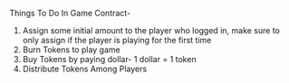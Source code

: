 Things To Do In Game Contract-

1. Assign some initial amount to the player who logged in, make sure to only assign if the player is playing for the first time
2. Burn Tokens to play game
3. Buy Tokens by paying dollar- 1 dollar = 1 token
4. Distribute Tokens Among Players
